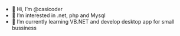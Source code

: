 - 👋 Hi, I’m @casicoder
- 👀 I’m interested in .net, php and Mysql
- 🌱 I’m currently learning VB.NET and develop desktop app for small bussiness

<!---
casicoder/casicoder is a ✨ special ✨ repository because its `README.md` (this file) appears on your GitHub profile.
You can click the Preview link to take a look at your changes.
--->

